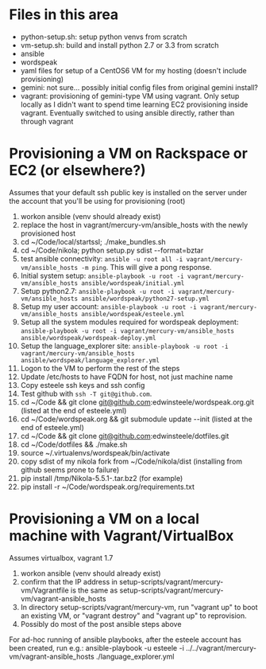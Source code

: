 # Files in this area

* python-setup.sh: setup python venvs from scratch
* vm-setup.sh: build and install python 2.7 or 3.3 from scratch
* ansible
 * wordspeak
  * yaml files for setup of a CentOS6 VM for my hosting (doesn't include provisioning)
* gemini: not sure... possibly initial config files from original gemini install?
* vagrant: provisioning of gemini-type VM using vagrant. Only setup locally as I didn't want to spend time learning EC2 provisioning inside vagrant. Eventually switched to using ansible directly, rather than through vagrant

# Provisioning a VM on Rackspace or EC2 (or elsewhere?)
Assumes that your default ssh public key is installed on the server under the account that you'll be using for provisioning (root)

1. workon ansible  (venv should already exist)
2. replace the host in vagrant/mercury-vm/ansible_hosts with the newly provisioned host
3. cd ~/Code/local/startssl; ./make_bundles.sh
4. cd ~/Code/nikola; python setup.py sdist --format=bztar
4. test ansible connectivity: `ansible -u root all -i vagrant/mercury-vm/ansible_hosts -m ping`. This will give a pong response. 
5. Initial system setup: `ansible-playbook -u root -i vagrant/mercury-vm/ansible_hosts ansible/wordspeak/initial.yml`
11. Setup python2.7: `ansible-playbook -u root -i vagrant/mercury-vm/ansible_hosts ansible/wordspeak/python27-setup.yml`
12. Setup my user account: `ansible-playbook -u root -i vagrant/mercury-vm/ansible_hosts ansible/wordspeak/esteele.yml`
13. Setup all the system modules required for wordspeak deployment: `ansible-playbook -u root -i vagrant/mercury-vm/ansible_hosts ansible/wordspeak/wordspeak-deploy.yml`
14. Setup the language_explorer site: `ansible-playbook -u root -i vagrant/mercury-vm/ansible_hosts ansible/wordspeak/language_explorer.yml`
15. Logon to the VM to perform the rest of the steps
16. Update /etc/hosts to have FQDN for host, not just machine name
17. Copy esteele ssh keys and ssh config
18. Test github with `ssh -T git@github.com`.
19. cd ~/Code && git clone git@github.com:edwinsteele/wordspeak.org.git (listed at the end of esteele.yml)
19. cd ~/Code/wordspeak.org && git submodule update --init  (listed at the end of esteele.yml)
20. cd ~/Code && git clone git@github.com:edwinsteele/dotfiles.git
21. cd ~/Code/dotfiles && ./make.sh
22. source ~/.virtualenvs/wordspeak/bin/activate
23. copy sdist of my nikola fork from ~/Code/nikola/dist (installing from github seems prone to failure)
23. pip install /tmp/Nikola-5.5.1-.tar.bz2  (for example)
24. pip install -r ~/Code/wordspeak.org/requirements.txt

# Provisioning a VM on a local machine with Vagrant/VirtualBox
Assumes virtualbox, vagrant 1.7

1. workon ansible (venv should already exist)
2. confirm that the IP address in setup-scripts/vagrant/mercury-vm/Vagrantfile is the same as setup-scripts/vagrant/mercury-vm/vagrant-ansible_hosts
3. In directory setup-scripts/vagrant/mercury-vm, run "vagrant up" to boot an existing VM, or "vagrant destroy" and "vagrant up" to reprovision.
4. Possibly do most of the post ansible steps above

For ad-hoc running of ansible playbooks, after the esteele account has been created, run e.g.: ansible-playbook -u esteele -i ../../vagrant/mercury-vm/vagrant-ansible_hosts ./language_explorer.yml
